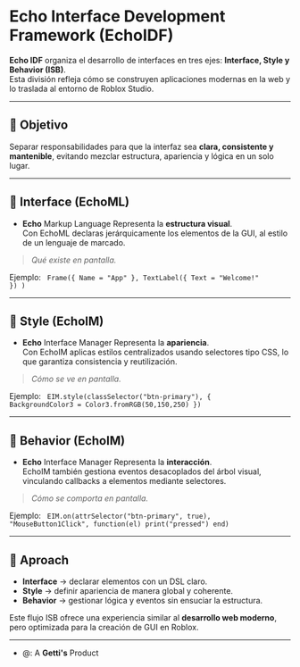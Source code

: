 # Echo Interface Development Framework (EchoIDF)

**Echo IDF** organiza el desarrollo de interfaces en tres ejes: **Interface, Style y Behavior (ISB)**.  
Esta división refleja cómo se construyen aplicaciones modernas en la web y lo traslada al entorno de Roblox Studio.

---

## 🎯 Objetivo
Separar responsabilidades para que la interfaz sea **clara, consistente y mantenible**, evitando mezclar estructura, apariencia y lógica en un solo lugar.

---

## 🔹 Interface (EchoML)
- **Echo** Markup Language
Representa la **estructura visual**.  
Con EchoML declaras jerárquicamente los elementos de la GUI, al estilo de un lenguaje de marcado.  
> *Qué existe en pantalla.*  

Ejemplo: <code>
Frame({ Name = "App" }, 
  TextLabel({ Text = "Welcome!" })
)</code>

---

## 🔹 Style (EchoIM)
- **Echo** Interface Manager
Representa la **apariencia**.  
Con EchoIM aplicas estilos centralizados usando selectores tipo CSS, lo que garantiza consistencia y reutilización.  
> *Cómo se ve en pantalla.*  

Ejemplo: <code>
EIM.style(classSelector("btn-primary"), { 
  BackgroundColor3 = Color3.fromRGB(50,150,250) 
})</code>

---

## 🔹 Behavior (EchoIM)
- **Echo** Interface Manager
Representa la **interacción**.  
EchoIM también gestiona eventos desacoplados del árbol visual, vinculando callbacks a elementos mediante selectores.  
> *Cómo se comporta en pantalla.*  

Ejemplo: <code>
EIM.on(attrSelector("btn-primary", true), "MouseButton1Click", function(el) 
  print("pressed") 
end)</code>

---

## 🧭 Aproach
- **Interface** → declarar elementos con un DSL claro.  
- **Style** → definir apariencia de manera global y coherente.  
- **Behavior** → gestionar lógica y eventos sin ensuciar la estructura.  

Este flujo ISB ofrece una experiencia similar al **desarrollo web moderno**, pero optimizada para la creación de GUI en Roblox.

---

- @: A **Getti's** Product

